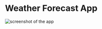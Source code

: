 # Weather Forecast App


![screenshot of the app](https://raw.githubusercontent.com/alexkowsik/react-weather-app/master/src/images/screenshot.png "New York")
